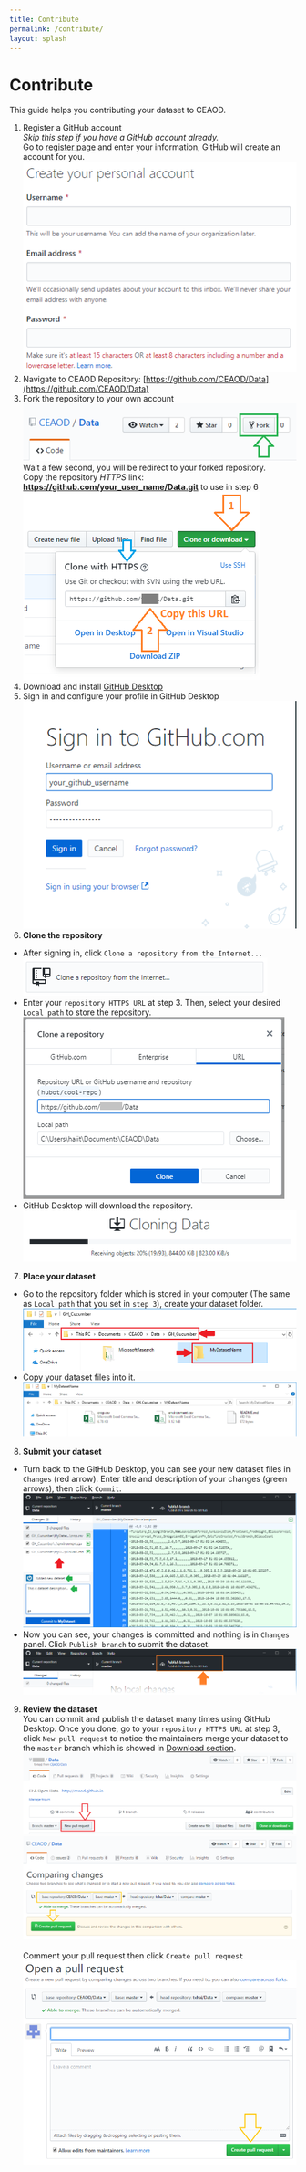 ```yaml
---
title: Contribute
permalink: /contribute/
layout: splash
---
```


# Contribute
This guide helps you contributing your dataset to CEAOD.

1. Register a GitHub account  <br />
*Skip this step if you have a GitHub account already.*  <br />
Go to [register page](https://github.com/join) and enter your information, GitHub will create an account for you. <br />
![Register](/assets/images/guide/register.png#fig)  <br />
2. Navigate to CEAOD Repository: [https://github.com/CEAOD/Data](https://github.com/CEAOD/Data)  
3. Fork the repository to your own account  
![Fork](/assets/images/guide/gitfork.png#fig)  <br />
Wait a few second, you will be redirect to your forked repository.  
Copy the repository *HTTPS* link: **https://github.com/your_user_name/Data.git** to use in step 6  
![Copy](/assets/images/guide/git_url.png#fig)  <br />
4. Download and install [GitHub Desktop](https://desktop.github.com)
5. Sign in and configure your profile in GitHub Desktop  
![Sign in](/assets/images/guide/0.png#fig)  <br />
6. **Clone the repository**
- After signing in, click `Clone a repository from the Internet...`  
![Clone1](/assets/images/guide/1.png#fig)  <br />
- Enter your `repository HTTPS URL` at step 3. Then, select your desired `Local path` to store the repository.  
![Clone2](/assets/images/guide/2.png#fig)  <br />
- GitHub Desktop will download the repository. <br />
![Clone2](/assets/images/guide/3.png#fig)  <br />
7. **Place your dataset**  
- Go to the repository folder which is stored in your computer (The same as `Local path` that you set in `step 3`), create your dataset folder.  
![Copy 1](/assets/images/guide/7.png#fig)  <br />
- Copy your dataset files into it.  
![Copy 2](/assets/images/guide/8.png#fig)  <br />
8. **Submit your dataset**
- Turn back to the GitHub Desktop, you can see your new dataset files in `Changes` (red arrow). Enter title and description of your changes (green arrows), then click `Commit`.  
![Submit 1](/assets/images/guide/9.png#fig)  <br />
- Now you can see, your changes is committed and nothing is in `Changes` panel. Click `Publish branch` to submit the dataset.  
![Submit 2](/assets/images/guide/10.png)  <br />
9. **Review the dataset**  
You can commit and publish the dataset many times using GitHub Desktop. Once you done, go to your `repository HTTPS URL` at step 3, click `New pull request` to notice the maintainers merge your dataset to the `master` branch which is showed in [Download section](/download/).
![Submit 2](/assets/images/guide/git_merge.png#fig)  <br />
![Submit 2](/assets/images/guide/git_pull_request.png#fig)  <br />  
Comment your pull request then click `Create pull request`  
![Submit 2](/assets/images/guide/git_pull_request_2.png#fig)  <br />